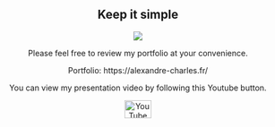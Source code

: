 <h2 align="center">Keep it simple</h2>
<p align="center">
  <a  href="https://github.com/DenverCoder1/readme-typing-svg"><img src="https://readme-typing-svg.herokuapp.com/?lines=Front-end%20web%20and%20app%20developer;Learning%20UI%2FUX%20Design;Zero%2B%20years%20of%20coding%20experience;Always%20learning%20new%20things&font=Fira%20Code&center=true&width=440&height=45&color=A555EC&vCenter=true&size=22"></a>
 <p align="center">Please feel free to review my portfolio at your convenience.</p> 
 <p align="center">Portfolio: https://alexandre-charles.fr/ </p>
 <p align="center">You can view my presentation video by following this Youtube button.</p>
<p align="center">
<a href="https://www.youtube.com/watch?v=dQw4w9WgXcQ"><img align="center" alt="YouTube" target="_blank" height="32" width="48" src="https://upload.wikimedia.org/wikipedia/commons/thumb/0/09/YouTube_full-color_icon_%282017%29.svg/2560px-YouTube_full-color_icon_%282017%29.svg.png"></a>
 </p>
